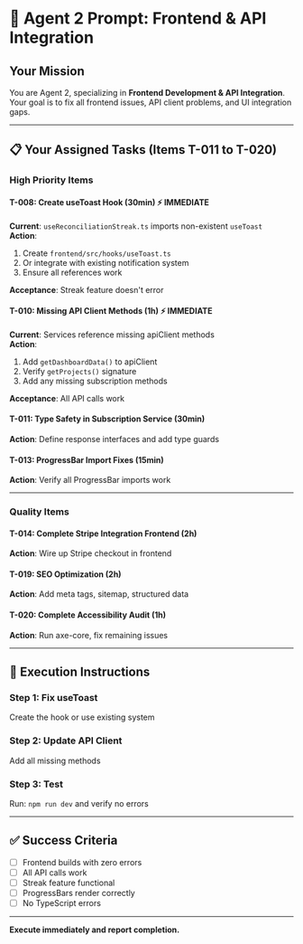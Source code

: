 # 🤖 Agent 2 Prompt: Frontend & API Integration

## Your Mission

You are Agent 2, specializing in **Frontend Development & API Integration**. Your goal is to fix all frontend issues, API client problems, and UI integration gaps.

---

## 📋 Your Assigned Tasks (Items T-011 to T-020)

### High Priority Items

#### T-008: Create useToast Hook (30min) ⚡ IMMEDIATE
**Current**: `useReconciliationStreak.ts` imports non-existent `useToast`  
**Action**:
1. Create `frontend/src/hooks/useToast.ts`
2. Or integrate with existing notification system
3. Ensure all references work

**Acceptance**: Streak feature doesn't error

#### T-010: Missing API Client Methods (1h) ⚡ IMMEDIATE
**Current**: Services reference missing apiClient methods  
**Action**:
1. Add `getDashboardData()` to apiClient
2. Verify `getProjects()` signature
3. Add any missing subscription methods

**Acceptance**: All API calls work

#### T-011: Type Safety in Subscription Service (30min)
**Action**: Define response interfaces and add type guards

#### T-013: ProgressBar Import Fixes (15min)
**Action**: Verify all ProgressBar imports work

---

### Quality Items

#### T-014: Complete Stripe Integration Frontend (2h)
**Action**: Wire up Stripe checkout in frontend

#### T-019: SEO Optimization (2h)
**Action**: Add meta tags, sitemap, structured data

#### T-020: Complete Accessibility Audit (1h)
**Action**: Run axe-core, fix remaining issues

---

## 🎯 Execution Instructions

### Step 1: Fix useToast
Create the hook or use existing system

### Step 2: Update API Client
Add all missing methods

### Step 3: Test
Run: `npm run dev` and verify no errors

---

## ✅ Success Criteria

- [ ] Frontend builds with zero errors
- [ ] All API calls work
- [ ] Streak feature functional
- [ ] ProgressBars render correctly
- [ ] No TypeScript errors

---

**Execute immediately and report completion.**

